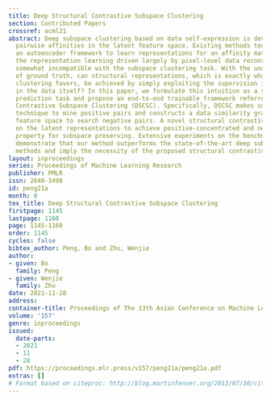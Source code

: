```yaml
---
title: Deep Structural Contrastive Subspace Clustering
section: Contributed Papers
crossref: acml21
abstract: Deep subspace clustering based on data self-expression is devoted to learning
  pairwise affinities in the latent feature space. Existing methods tend to rely on
  an autoencoder framework to learn representations for an affinity matrix. However,
  the representation learning driven largely by pixel-level data reconstruction is
  somewhat incompatible with the subspace clustering task. With the unavailability
  of ground truth, can structural representations, which is exactly what subspace
  clustering favors, be achieved by simply exploiting the supervision information
  in the data itself? In this paper, we formulate this intuition as a structural contrastive
  prediction task and propose an end-to-end trainable framework referred as Deep Structural
  Contrastive Subspace Clustering (DSCSC). Specifically, DSCSC makes use of data augmentation
  technique to mine positive pairs and constructs a data similarity graph in the embedding
  feature space to search negative pairs. A novel structural contrastive loss is proposed
  on the latent representations to achieve positive-concentrated and negative-separated
  property for subspace preserving. Extensive experiments on the benchmark datasets
  demonstrate that our method outperforms the state-of-the-art deep subspace clustering
  methods and imply the necessity of the proposed structural contrastive loss.
layout: inproceedings
series: Proceedings of Machine Learning Research
publisher: PMLR
issn: 2640-3498
id: peng21a
month: 0
tex_title: Deep Structural Contrastive Subspace Clustering
firstpage: 1145
lastpage: 1160
page: 1145-1160
order: 1145
cycles: false
bibtex_author: Peng, Bo and Zhu, Wenjie
author:
- given: Bo
  family: Peng
- given: Wenjie
  family: Zhu
date: 2021-11-28
address:
container-title: Proceedings of The 13th Asian Conference on Machine Learning
volume: '157'
genre: inproceedings
issued:
  date-parts:
  - 2021
  - 11
  - 28
pdf: https://proceedings.mlr.press/v157/peng21a/peng21a.pdf
extras: []
# Format based on citeproc: http://blog.martinfenner.org/2013/07/30/citeproc-yaml-for-bibliographies/
---
```

